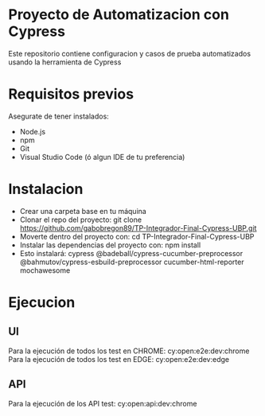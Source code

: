 # Proyecto de Automatizacion con Cypress

Este repositorio contiene configuracion y casos de prueba automatizados usando la herramienta de Cypress

# Requisitos previos

Asegurate de tener instalados:

* Node.js
* npm
* Git
* Visual Studio Code (ó algun IDE de tu preferencia)

# Instalacion

* Crear una carpeta base en tu máquina
* Clonar el repo del proyecto: git clone https://github.com/gabobregon89/TP-Integrador-Final-Cypress-UBP.git
* Moverte dentro del proyecto con: cd TP-Integrador-Final-Cypress-UBP
* Instalar las dependencias del proyecto con: npm install
* Esto instalará:
    cypress
    @badeball/cypress-cucumber-preprocessor
    @bahmutov/cypress-esbuild-preprocessor
    cucumber-html-reporter
    mochawesome

# Ejecucion

## UI
Para la ejecución de todos los test en CHROME: cy:open:e2e:dev:chrome
Para la ejecución de todos los test en EDGE: cy:open:e2e:dev:edge

## API
Para la ejecución de los API test: cy:open:api:dev:chrome
